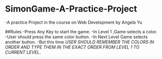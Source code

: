 # SimonGame-A-Practice-Project
-A practice Project in the course on Web Development by Angela Yu

##Rules
-Press Any Key to start the game.
-In Level 1 ,Game selects a color.
-User should press the same color button.
-In Next Level Game selects another button.
-But this time *USER SHOULD REMEMBER THE COLORS IN ORDER AND TYPE THEM IN THE EXACT ORDER FROM LEVEL 1 TO CURRENT LEVEL*.
